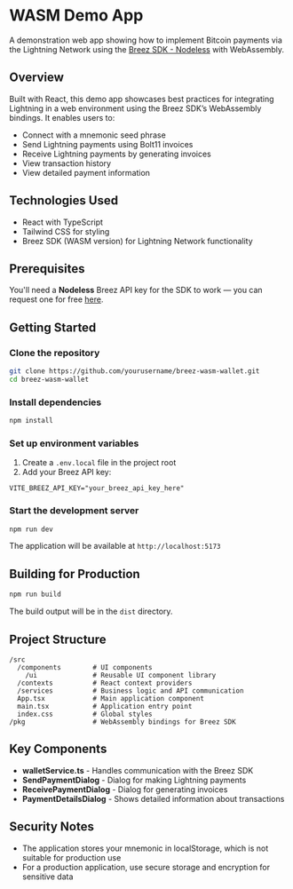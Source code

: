 # WASM Demo App

A demonstration web app showing how to implement Bitcoin payments via the Lightning Network using the [Breez SDK - Nodeless](https://sdk-doc-liquid.breez.technology/) with WebAssembly.

## Overview

Built with React, this demo app showcases best practices for integrating Lightning in a web environment using the Breez SDK’s WebAssembly bindings. It enables users to:

- Connect with a mnemonic seed phrase
- Send Lightning payments using Bolt11 invoices
- Receive Lightning payments by generating invoices
- View transaction history
- View detailed payment information

## Technologies Used

- React with TypeScript
- Tailwind CSS for styling
- Breez SDK (WASM version) for Lightning Network functionality

## Prerequisites

You'll need a **Nodeless** Breez API key for the SDK to work — you can request one for free [here](https://breez.technology/request-api-key/#contact-us-form-sdk).

## Getting Started

### Clone the repository

```bash
git clone https://github.com/yourusername/breez-wasm-wallet.git
cd breez-wasm-wallet
```

### Install dependencies

```bash
npm install
```

### Set up environment variables

1. Create a `.env.local` file in the project root
2. Add your Breez API key:

```
VITE_BREEZ_API_KEY="your_breez_api_key_here"
```

### Start the development server

```bash
npm run dev
```

The application will be available at `http://localhost:5173`

## Building for Production

```bash
npm run build
```

The build output will be in the `dist` directory.

## Project Structure

```
/src
  /components        # UI components
    /ui              # Reusable UI component library
  /contexts          # React context providers
  /services          # Business logic and API communication
  App.tsx            # Main application component
  main.tsx           # Application entry point
  index.css          # Global styles
/pkg                 # WebAssembly bindings for Breez SDK
```

## Key Components

- **walletService.ts** - Handles communication with the Breez SDK
- **SendPaymentDialog** - Dialog for making Lightning payments
- **ReceivePaymentDialog** - Dialog for generating invoices
- **PaymentDetailsDialog** - Shows detailed information about transactions


## Security Notes

- The application stores your mnemonic in localStorage, which is not suitable for production use
- For a production application, use secure storage and encryption for sensitive data
